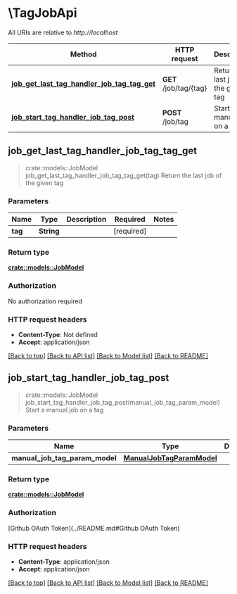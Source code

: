 # \TagJobApi

All URIs are relative to *http://localhost*

Method | HTTP request | Description
------------- | ------------- | -------------
[**job_get_last_tag_handler_job_tag_tag_get**](TagJobApi.md#job_get_last_tag_handler_job_tag_tag_get) | **GET** /job/tag/{tag} | Return the last job of the given tag
[**job_start_tag_handler_job_tag_post**](TagJobApi.md#job_start_tag_handler_job_tag_post) | **POST** /job/tag | Start a manual job on a tag



## job_get_last_tag_handler_job_tag_tag_get

> crate::models::JobModel job_get_last_tag_handler_job_tag_tag_get(tag)
Return the last job of the given tag

### Parameters


Name | Type | Description  | Required | Notes
------------- | ------------- | ------------- | ------------- | -------------
**tag** | **String** |  | [required] |

### Return type

[**crate::models::JobModel**](JobModel.md)

### Authorization

No authorization required

### HTTP request headers

- **Content-Type**: Not defined
- **Accept**: application/json

[[Back to top]](#) [[Back to API list]](../README.md#documentation-for-api-endpoints) [[Back to Model list]](../README.md#documentation-for-models) [[Back to README]](../README.md)


## job_start_tag_handler_job_tag_post

> crate::models::JobModel job_start_tag_handler_job_tag_post(manual_job_tag_param_model)
Start a manual job on a tag

### Parameters


Name | Type | Description  | Required | Notes
------------- | ------------- | ------------- | ------------- | -------------
**manual_job_tag_param_model** | [**ManualJobTagParamModel**](ManualJobTagParamModel.md) |  | [required] |

### Return type

[**crate::models::JobModel**](JobModel.md)

### Authorization

[Github OAuth Token](../README.md#Github OAuth Token)

### HTTP request headers

- **Content-Type**: application/json
- **Accept**: application/json

[[Back to top]](#) [[Back to API list]](../README.md#documentation-for-api-endpoints) [[Back to Model list]](../README.md#documentation-for-models) [[Back to README]](../README.md)

